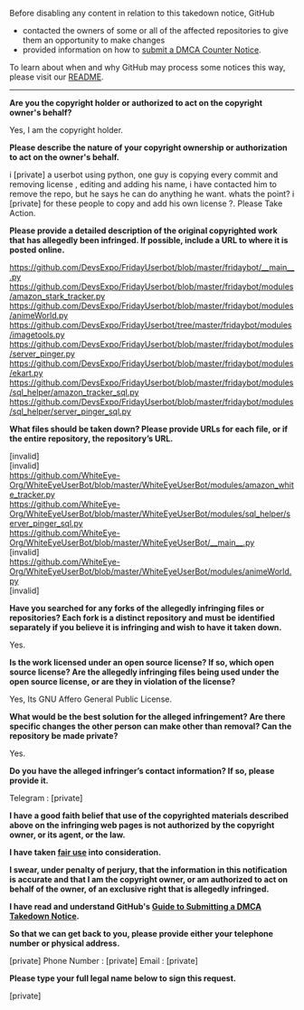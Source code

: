 Before disabling any content in relation to this takedown notice, GitHub
- contacted the owners of some or all of the affected repositories to give them an opportunity to make changes
- provided information on how to [submit a DMCA Counter Notice](https://docs.github.com/en/articles/guide-to-submitting-a-dmca-counter-notice).

To learn about when and why GitHub may process some notices this way, please visit our [README](https://github.com/github/dmca/blob/master/README.md).

---

**Are you the copyright holder or authorized to act on the copyright owner's behalf?**

Yes, I am the copyright holder.

**Please describe the nature of your copyright ownership or authorization to act on the owner's behalf.**

i [private] a userbot using python, one guy is copying every commit and removing license , editing and adding his name, i have contacted him to remove the repo, but he says he can do anything he want. whats the point? i [private] for these people to copy and add his own license ?. Please Take Action.

**Please provide a detailed description of the original copyrighted work that has allegedly been infringed. If possible, include a URL to where it is posted online.**

https://github.com/DevsExpo/FridayUserbot/blob/master/fridaybot/__main__.py  
https://github.com/DevsExpo/FridayUserbot/blob/master/fridaybot/modules/amazon_stark_tracker.py  
https://github.com/DevsExpo/FridayUserbot/blob/master/fridaybot/modules/animeWorld.py  
https://github.com/DevsExpo/FridayUserbot/tree/master/fridaybot/modules/imagetools.py  
https://github.com/DevsExpo/FridayUserbot/blob/master/fridaybot/modules/server_pinger.py  
https://github.com/DevsExpo/FridayUserbot/blob/master/fridaybot/modules/ekart.py  
https://github.com/DevsExpo/FridayUserbot/blob/master/fridaybot/modules/sql_helper/amazon_tracker_sql.py  
https://github.com/DevsExpo/FridayUserbot/blob/master/fridaybot/modules/sql_helper/server_pinger_sql.py  

**What files should be taken down? Please provide URLs for each file, or if the entire repository, the repository’s URL.**

[invalid]  
[invalid]  
https://github.com/WhiteEye-Org/WhiteEyeUserBot/blob/master/WhiteEyeUserBot/modules/amazon_white_tracker.py  
https://github.com/WhiteEye-Org/WhiteEyeUserBot/blob/master/WhiteEyeUserBot/modules/sql_helper/server_pinger_sql.py  
https://github.com/WhiteEye-Org/WhiteEyeUserBot/blob/master/WhiteEyeUserBot/__main__.py  
[invalid]  
https://github.com/WhiteEye-Org/WhiteEyeUserBot/blob/master/WhiteEyeUserBot/modules/animeWorld.py  
[invalid]

**Have you searched for any forks of the allegedly infringing files or repositories? Each fork is a distinct repository and must be identified separately if you believe it is infringing and wish to have it taken down.**

Yes.

**Is the work licensed under an open source license? If so, which open source license? Are the allegedly infringing files being used under the open source license, or are they in violation of the license?**

Yes, Its GNU Affero General Public License.

**What would be the best solution for the alleged infringement? Are there specific changes the other person can make other than removal? Can the repository be made private?**

Yes.

**Do you have the alleged infringer’s contact information? If so, please provide it.**

Telegram : [private]

**I have a good faith belief that use of the copyrighted materials described above on the infringing web pages is not authorized by the copyright owner, or its agent, or the law.**

**I have taken <a href="https://www.lumendatabase.org/topics/22">fair use</a> into consideration.**

**I swear, under penalty of perjury, that the information in this notification is accurate and that I am the copyright owner, or am authorized to act on behalf of the owner, of an exclusive right that is allegedly infringed.**

**I have read and understand GitHub's <a href="https://docs.github.com/articles/guide-to-submitting-a-dmca-takedown-notice/">Guide to Submitting a DMCA Takedown Notice</a>.**

**So that we can get back to you, please provide either your telephone number or physical address.**

[private]  Phone Number : [private]
Email : [private]

**Please type your full legal name below to sign this request.**

[private]
